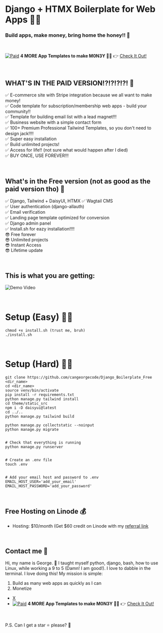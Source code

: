 # Django + HTMX Boilerplate for Web Apps 🚀🚀
### Build apps, make money, bring home the honey!! 🎉 


&nbsp;


[![Paid](https://img.shields.io/badge/Paid-Boilerplate-pink)](https://hero.codes/) **4 MORE App Templates to make M0N3Y 🤑🤑** 👉 [Check It Out!](https://hero.codes/)  


&nbsp;


## WHAT'S IN THE PAID VERSION!?!?!?!?! 🚧

✅ E-commerce site with Stripe integration because we all want to make money!  
✅ Code template for subscription/membership web apps - build your community!!  
✅ Template for building email list with a lead magnet!!!  
✅ Business website with a simple contact form  
✅ 100+ Premium Professional Tailwind Templates, so you don't need to design jack!!!!  
✅ Super easy installation   
✅ Build unlimited projects!  
✅ Access for life!! (not sure what would happen after I died)  
✅ BUY ONCE, USE FOREVER!!!  


&nbsp;


## What's in the Free version (not as good as the paid version tho) 🔧

✅ Django, Tailwind + DaisyUI, HTMX
✅ Wagtail CMS  
✅ User authentication (django-allauth)  
✅ Email verification  
✅ Landing page template optimized for conversion  
✅ Django admin panel  
✅ Install.sh for eazy installation!!!!  
😎 Free forever  
😎 Unlimited projects  
😎 Instant Access  
😎 Lifetime update   


&nbsp;

## This is what you are getting:
![Demo Video](https://raw.githubusercontent.com/cangeorgecode/djbp_demo_video/main/output.gif)


&nbsp;


# Setup (Easy) 🧑‍💻  
```
chmod +x install.sh (trust me, bruh)
./install.sh

```


&nbsp;


# Setup (Hard) 🧑‍💻  

```
git clone https://github.com/cangeorgecode/Django_Boilerplate_Free <dir_name>
cd <dir_name>
source venv/bin/activate
pip install -r requirements.txt
python manage.py tailwind install
cd theme/static_src
npm i -D daisyui@latest
cd ../..
python manage.py tailwind build

python manage.py collectstatic --noinput
python manage.py migrate


# Check that everything is running
python manage.py runserver


# Create an .env file
touch .env


# Add your email host and password to .env
EMAIL_HOST_USER='add_your_email'
EMAIL_HOST_PASSWORD='add_your_password'

```


&nbsp;


## Free Hosting on Linode 💰

- Hosting: $10/month (Get $60 credit on Linode with my [referral link](https://www.linode.com/lp/refer/?r=9ff0cd12e24c4e14bb041fd505242e605d1cc36d)

&nbsp;


## Contact me 📧

Hi, my name is George. 👋 I taught myself python, django, bash, how to use Linux, while working a 9 to 5 (Damn! I am good!). I love to dabble in the terminal. I love doing this! My mission is simple:  

1. Build as many web apps as quickly as I can
2. Monetize

- [X](https://x.com/joji_jiji)
- [![Paid](https://img.shields.io/badge/Paid-Boilerplate-pink)](https://hero.codes/) **4 MORE App Templates to make M0N3Y 🤑🤑** 👉 [Check It Out!](https://hero.codes/)  

&nbsp;


P.S. Can I get a star ⭐ please? 🍻


